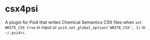 # csx4psi
A plugin for Psi4 that writes Chemical Semantics CSX files when ``set WRITE_CSX true`` in input or ``psi4.set_global_option('WRITE_CSX', 1)`` in ``~/.psi4rc``.
